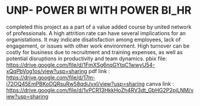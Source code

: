 # UNP- POWER BI WITH POWER BI_HR
completed this project as a part of a value added course by united network of professionals. A high attrition rate can have several implications for an organistations. It may indicate disatisfaction among employees, lack of engagement, or issues with other work environment. High turnover can be costly for business due to recruitment and training expenses, as well as potential disruptions in productivity and team dynamics. 
pbix file: https://drive.google.com/file/d/1FmXSg6nqGYtqC1wwyU54-xQqPbVog1os/view?usp=sharing
pdf link : https://drive.google.com/file/d/17m-i72OQ45EmPBKoDQRsuRw58qdiJvxI/view?usp=sharing
canva link : https://drive.google.com/file/d/1vPCR13HkkHoZh4RV3dt_GbHG2P2pjLNM/view?usp=sharing
